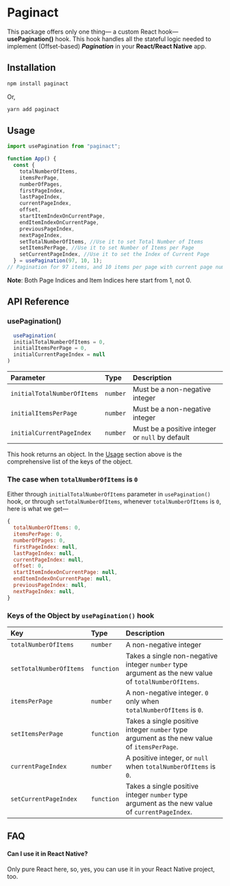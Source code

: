 # Paginact

This package offers only one thing— a custom React hook—  **usePagination()** hook. This hook handles all the stateful logic needed to implement (Offset-based) ***Pagination***  in your **React/React Native** app. 
## Installation 

```bash
npm install paginact
```
Or,

```bash
yarn add paginact
```
## Usage

```javascript
import usePagination from "paginact";

function App() {
  const {
    totalNumberOfItems,
    itemsPerPage,
    numberOfPages,
    firstPageIndex,
    lastPageIndex,
    currentPageIndex,
    offset,
    startItemIndexOnCurrentPage,
    endItemIndexOnCurrentPage,
    previousPageIndex,
    nextPageIndex,
    setTotalNumberOfItems, //Use it to set Total Number of Items
    setItemsPerPage, //Use it to set Number of Items per Page
    setCurrentPageIndex, //Use it to set the Index of Current Page
  } = usePagination(97, 10, 1);
// Pagination for 97 items, and 10 items per page with current page number 1.
```
**Note**:  Both Page Indices and Item Indices here start from 1, not 0.


## API Reference

### usePagination()

```javascript
  usePagination(
  initialTotalNumberOfItems = 0,
  initialItemsPerPage = 0,
  initialCurrentPageIndex = null
)
```

| Parameter | Type     | Description                |
| :-------- | :------- | :------------------------- |
| `initialTotalNumberOfItems` | `number` |  Must be a non-negative integer|
| `initialItemsPerPage` | `number` |  Must be a non-negative integer|
| `initialCurrentPageIndex` | `number` |  Must be a positive integer or `null` by default|

This hook returns an object. In the [Usage](#usage) section above is the comprehensive list of the keys of the object. 



### The case when `totalNumberOfItems` is `0`
Either through `initialTotalNumberOfItems` parameter in `usePagination()` hook, or through `setTotalNumberOfItems`, whenever `totalNumberOfItems` is `0`, here is what we get—

```javascript
{
  totalNumberOfItems: 0,
  itemsPerPage: 0,
  numberOfPages: 0,
  firstPageIndex: null,
  lastPageIndex: null,
  currentPageIndex: null,
  offset: 0,
  startItemIndexOnCurrentPage: null,
  endItemIndexOnCurrentPage: null,
  previousPageIndex: null,
  nextPageIndex: null,
}
```

###  Keys of the Object by `usePagination()` hook

| Key| Type     | Description                |
| :-------- | :------- | :------------------------- |
| `totalNumberOfItems` | `number` |  A non-negative integer|
| `setTotalNumberOfItems` | `function` |  Takes a single non-negative integer `number` type argument as the new value of `totalNumberOfItems`.|
| `itemsPerPage` | `number` |  A non-negative integer. `0` only when `totalNumberOfItems` is `0`.|
| `setItemsPerPage` | `function` |  Takes a single positive integer `number` type argument as the new value of `itemsPerPage`.|
| `currentPageIndex` | `number` |  A positive integer, or `null` when `totalNumberOfItems` is `0`.|
| `setCurrentPageIndex` | `function` |  Takes a single positive integer `number` type argument as the new value of `currentPageIndex`.|


## FAQ

#### Can I use it in React Native?

Only pure React here, so, yes, you can use it in your React Native project, too.
